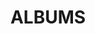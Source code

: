 ---
layout: album_gallery
resource: facebook
title: "ALBUMS"
description: "archive"
active: gallery
header-img: "img/gallery-bg.jpg"
images:

- image_path: /MyLinh/0/623207059930285_366654317_623207049930286_2977581324309541641_n.jpg
  gallery-folder: /gallery/MyLinh/0/
  gallery-name: 0
  gallery-date: February 2025
- image_path: /MyLinh/1/910601427857512_468833590_910601431190845_5756284277672999419_n.jpg
  gallery-folder: /gallery/MyLinh/1/
  gallery-name: 1
  gallery-date: February 2025
- image_path: /MyLinh/photo/820871670163822_452076868_820871666830489_8076472830898149582_n.jpg
  gallery-folder: /gallery/MyLinh/photo/
  gallery-name: photo
  gallery-date: February 2025
---